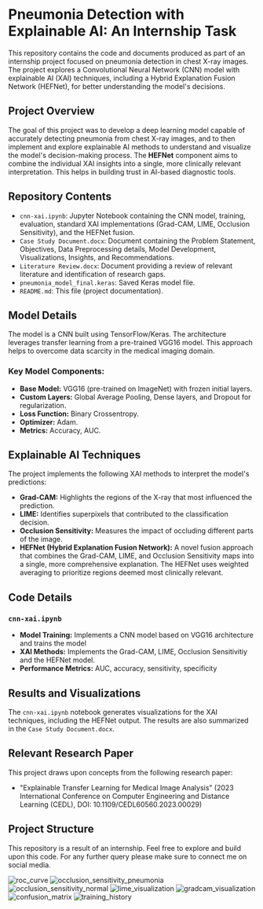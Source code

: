# Pneumonia Detection with Explainable AI: An Internship Task

This repository contains the code and documents produced as part of an internship project focused on pneumonia detection in chest X-ray images. The project explores a Convolutional Neural Network (CNN) model with explainable AI (XAI) techniques, including a Hybrid Explanation Fusion Network (HEFNet), for better understanding the model's decisions.

## Project Overview

The goal of this project was to develop a deep learning model capable of accurately detecting pneumonia from chest X-ray images, and to then implement and explore explainable AI methods to understand and visualize the model's decision-making process. The **HEFNet** component aims to combine the individual XAI insights into a single, more clinically relevant interpretation. This helps in building trust in AI-based diagnostic tools.

## Repository Contents

*   `cnn-xai.ipynb`:  Jupyter Notebook containing the CNN model, training, evaluation, standard XAI implementations (Grad-CAM, LIME, Occlusion Sensitivity), and the HEFNet fusion.
*   `Case Study Document.docx`: Document containing the Problem Statement, Objectives, Data Preprocessing details, Model Development, Visualizations, Insights, and Recommendations.
*   `Literature Review.docx`: Document providing a review of relevant literature and identification of research gaps.
*   `pneumonia_model_final.keras`: Saved Keras model file.
*   `README.md`: This file (project documentation).

## Model Details

The model is a CNN built using TensorFlow/Keras. The architecture leverages transfer learning from a pre-trained VGG16 model. This approach helps to overcome data scarcity in the medical imaging domain.

### Key Model Components:

*   **Base Model:** VGG16 (pre-trained on ImageNet) with frozen initial layers.
*   **Custom Layers:** Global Average Pooling, Dense layers, and Dropout for regularization.
*   **Loss Function:** Binary Crossentropy.
*   **Optimizer:** Adam.
*   **Metrics:** Accuracy, AUC.

## Explainable AI Techniques

The project implements the following XAI methods to interpret the model's predictions:

*   **Grad-CAM:** Highlights the regions of the X-ray that most influenced the prediction.
*   **LIME:** Identifies superpixels that contributed to the classification decision.
*   **Occlusion Sensitivity:** Measures the impact of occluding different parts of the image.
*   **HEFNet (Hybrid Explanation Fusion Network):** A novel fusion approach that combines the Grad-CAM, LIME, and Occlusion Sensitivity maps into a single, more comprehensive explanation. The HEFNet uses weighted averaging to prioritize regions deemed most clinically relevant.

## Code Details

### `cnn-xai.ipynb`

* **Model Training:** Implements a CNN model based on VGG16 architecture and trains the model
* **XAI Methods:** Implements the Grad-CAM, LIME, Occlusion Sensitivitiy and the HEFNet model.
* **Performance Metrics:** AUC, accuracy, sensitivity, specificity

## Results and Visualizations

The `cnn-xai.ipynb` notebook generates visualizations for the XAI techniques, including the HEFNet output. The results are also summarized in the `Case Study Document.docx`.

## Relevant Research Paper

This project draws upon concepts from the following research paper:

*   "Explainable Transfer Learning for Medical Image Analysis" (2023 International Conference on Computer Engineering and Distance Learning (CEDL), DOI: 10.1109/CEDL60560.2023.00029)


## Project Structure

This repository is a result of an internship. Feel free to explore and build upon this code. For any further query please make sure to connect me on social media.

![roc_curve](https://github.com/user-attachments/assets/5330a15a-6c7d-4df5-b081-c6cc176aee6e)
![occlusion_sensitivity_pneumonia](https://github.com/user-attachments/assets/360e6432-c35a-4980-9bac-e949e60307fb)
![occlusion_sensitivity_normal](https://github.com/user-attachments/assets/629c72e6-7d58-4693-91a0-59c3054636c1)
![lime_visualization](https://github.com/user-attachments/assets/03028932-17f9-4e6d-9bd9-c7a622bfb1fc)
![gradcam_visualization](https://github.com/user-attachments/assets/c5403bf8-a782-4737-afd8-ccabdf0e10c0)
![confusion_matrix](https://github.com/user-attachments/assets/6943bfff-66b2-43a1-8718-85726a8c54f1)
![training_history](https://github.com/user-attachments/assets/10b4b490-dec1-4bed-aa82-9078c7bf6fe3)
